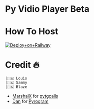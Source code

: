 # Py Vidio Player Beta


# How To Host 
[![Deploy+on+Railway](https://railway.app/button.svg)](https://railway.app/new/template?template=https://github.com/Achu2234/PyVidioPlayerBeta/tree/mainr&envs=API_ID,API_HASH,BOT_TOKEN,SESSION_NAME)


# Credit 🔥 
```
|🇮🇳 Louis 
|🇮🇳 Sammy
|🇮🇳 Blaze
```
- [MarshalX](https://github.com/MarshalX) for [pytgcalls](https://github.com/MarshalX/tgcalls)
- [Dan](https://github.com/delivrance) for [Pyrogram](https://github.com/pyrogram/pyrogram)
